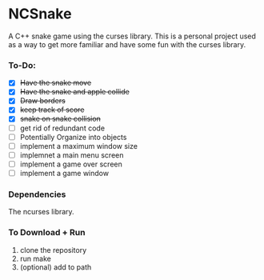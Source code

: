 # NCSnake
A C++ snake game using the curses library. This is a personal project used as a way to get more familiar and have some fun with the curses library.

### To-Do:
- [x] ~~Have the snake move~~
- [x] ~~Have the snake and apple collide~~
- [x] ~~Draw borders~~
- [x] ~~keep track of score~~
- [x] ~~snake on snake collision~~
- [ ] get rid of redundant code
- [ ] Potentially Organize into objects
- [ ] implement a maximum window size
- [ ] implemnet a main menu screen
- [ ] implement a game over screen
- [ ] implement a game window

### Dependencies
The ncurses library.

### To Download + Run
1. clone the repository
2. run make
3. (optional) add to path
